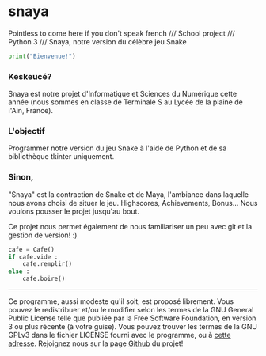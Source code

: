 snaya
==
Pointless to come here if you don't speak french /// School project /// Python 3 /// Snaya, notre version du célèbre jeu Snake

```python
print("Bienvenue!")
```

### Keskeucé?

Snaya est notre projet d'Informatique et Sciences du Numérique cette année (nous sommes en classe de Terminale S au Lycée de la plaine de l'Ain, France).

### L'objectif

Programmer notre version du jeu Snake à l'aide de Python et de sa bibliothèque tkinter uniquement.

### Sinon,

"Snaya" est la contraction de Snake et de Maya, l'ambiance dans laquelle nous avons choisi de situer le jeu.
Highscores, Achievements, Bonus... Nous voulons pousser le projet jusqu'au bout.

Ce projet nous permet également de nous familiariser un peu avec git et la gestion de version! :)

```python
cafe = Cafe()
if cafe.vide :
	cafe.remplir()
else :
	cafe.boire()
```

___

Ce programme, aussi modeste qu'il soit, est proposé librement. Vous pouvez le redistribuer et/ou le modifier selon les termes de la GNU General Public License telle que publiée par la Free Software Foundation, en version 3 ou plus récente (à votre guise).
Vous pouvez trouver les termes de la GNU GPLv3 dans le fichier LICENSE fourni avec le programme, ou à [cette adresse](http://www.gnu.org/licenses/gpl.html).
Rejoignez nous sur la page [Github](https://github.com/Rbird0/snaya/) du projet!